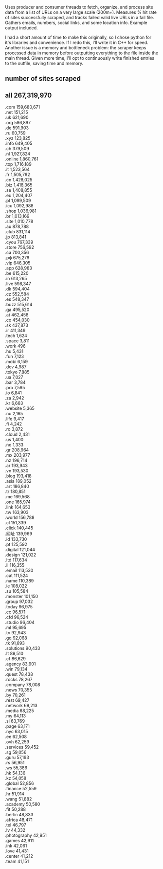 Uses producer and consumer threads to fetch, organize, and process site data from a list of URLs on a very large scale (200m+). Measures % hit rate of sites successfully scraped, and tracks failed valid live URLs in a fail file. Gathers emails, numbers, social links, and some location info. Example output included. 

I had a short amount of time to make this originally, so I chose python for it's libraries and convenience. If I redo this, I'll write it in C++ for speed. Another issue is a memory and bottleneck problem: the scraper keeps processed data in memory before outputting everything to the file inside the main thread. Given more time, I'll opt to continuously write finished entries to the outfile, saving time and memory.

## number of sites scraped
all           267,319,970
------------------------
.com        159,680,671   
.net        151,215  
.uk         621,690  
.org        586,897  
.de         591,903  
.ru         60,759  
.xyz        123,825  
.info       649,405  
.ch         379,509  
.nl         1,927,824  
.online     1,860,761  
.top        1,716,189  
.it         1,523,564  
.fr         1,505,762  
.cn         1,428,025  
.biz        1,418,365  
.se         1,408,855  
.eu         1,204,407  
.pl         1,099,509  
.icu        1,092,988  
.shop       1,036,981  
.br         1,013,169  
.site       1,010,778  
.au         878,788  
.club       831,114  
.jp         813,841  
.cyou       767,339  
.store      756,592  
.ca         700,356  
.рф         675,276  
.vip        646,305  
.app        628,983  
.be         615,220  
.in         613,265  
.live       598,347  
.dk         594,404  
.cz         552,584  
.es         548,347  
.buzz       515,614  
.ga         495,520  
.at         462,458  
.co         454,030  
.sk         437,873  
.ir         411,349  
.tech       1,624  
.space      3,811  
.work       496  
.hu         5,431  
.fun        7,123  
.mobi       6,159  
.dev        4,987  
.tokyo      7,885  
.ua         7,027  
.bar        3,784  
.pro        7,595  
.io         6,841  
.za         2,942  
.kr         6,663  
.website    5,365  
.nu         2,165  
.life       9,417  
.fi         4,242  
.ro         3,872  
.cloud      2,431  
.us         1,400  
.no         1,333  
.gr         208,964  
.mx         203,977  
.nz         196,714  
.ar         193,943  
.vn         193,530  
.blog       193,418  
.asia       189,052  
.art        186,840  
.tr         180,851  
.me         169,568  
.one        165,974  
.link       164,653  
.tw         163,903  
.world      156,788  
.cl         151,339  
.click      140,445  
.网址       139,969  
.id         133,730  
.pt         125,592  
.digital    121,044  
.design     121,022  
.ltd        117,634  
.il         116,355  
.email      113,530  
.cat        111,524  
.name       110,389  
.ie         108,022  
.su         105,584  
.monster    101,150  
.group      97,032  
.today      96,975  
.cc         96,571  
.cfd        96,524  
.studio     96,404  
.ml         95,695  
.tv         92,943  
.gq         92,068  
.tk         91,693  
.solutions  90,433  
.lt         89,510  
.cf         86,629  
.agency     83,901  
.win        79,134  
.quest      78,438  
.rocks      78,267  
.company    78,008  
.news       70,355  
.by         70,261  
.rest       69,427  
.network    69,213  
.media      68,225  
.my         64,113  
.si         63,769  
.page       63,171  
.nyc        63,015  
.ee         62,508  
.ovh        62,259  
.services   59,452  
.sg         59,056  
.guru       57,193  
.rs         56,951  
.ws         55,386  
.hk         54,136  
.kz         54,058  
.global     52,856  
.finance    52,559  
.hr         51,914  
.wang       51,882  
.academy    50,580  
.fit        50,288  
.berlin     48,833  
.africa     48,471  
.tel        46,797  
.lv         44,332  
.photography 42,951  
.games      42,911  
.ink        42,061  
.love       41,431  
.center     41,212  
.team       41,151  
